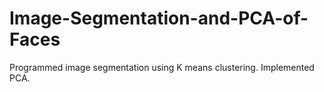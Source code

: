 # Image-Segmentation-and-PCA-of-Faces
Programmed image segmentation using K means clustering. Implemented PCA.
